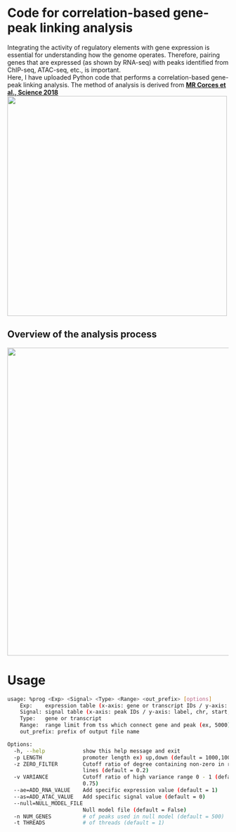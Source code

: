 # Code for correlation-based gene-peak linking analysis
Integrating the activity of regulatory elements with gene expression is essential for understanding how the genome operates. Therefore, pairing genes that are expressed (as shown by RNA-seq) with peaks identified from ChIP-seq, ATAC-seq, etc., is important.<br>
Here, I have uploaded Python code that performs a correlation-based gene-peak linking analysis. The method of analysis is derived from [**MR Corces et al., Science 2018**](https://www.science.org/doi/10.1126/science.aav1898)<br>
<img src="https://github.com/keun-hong/gene-peak-linking/assets/43947916/a4b27b93-d2fd-44cd-afdd-b1cc9d898b13" width="500"><be>

## Overview of the analysis process
<img src="https://github.com/keun-hong/gene-peak-linking/assets/43947916/2ab19b00-afc9-4f5d-8d22-9bac87c867f1" width="700"><br>

# Usage
```bash
usage: %prog <Exp> <Signal> <Type> <Range> <out_prefix> [options]
	Exp:    expression table (x-axis: gene or transcript IDs / y-axis: sample IDs)
	Signal: signal table (x-axis: peak IDs / y-axis: label, chr, start, end and sample IDs)
	Type:   gene or transcript
	Range:  range limit from tss which connect gene and peak (ex, 5000)
	out_prefix: prefix of output file name

Options:
  -h, --help            show this help message and exit
  -p LENGTH             promoter length ex) up,down (default = 1000,100)
  -z ZERO_FILTER        Cutoff ratio of degree containing non-zero in row
                        lines (default = 0.2)
  -v VARIANCE           Cutoff ratio of high variance range 0 - 1 (default =
                        0.75)
  --ae=ADD_RNA_VALUE    Add specific expression value (default = 1)
  --as=ADD_ATAC_VALUE   Add specific signal value (default = 0)
  --null=NULL_MODEL_FILE
                        Null model file (default = False)
  -n NUM_GENES          # of peaks used in null model (default = 500)
  -t THREADS            # of threads (default = 1)
```

